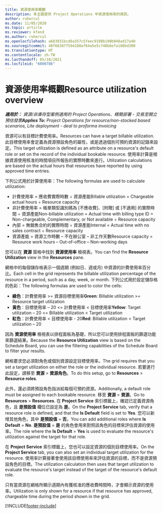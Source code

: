 ```yaml
---
title: 資源使用率概觀
description: 本主題提供 Project Operations 中資源使用率的資訊。
author: ruhercul
ms.date: 11/05/2020
ms.topic: article
ms.reviewer: kfend
ms.author: ruhercul
ms.openlocfilehash: a683931bcd6a357c5feec9198b190b948ad17a40
ms.sourcegitcommit: 40f68387f594180af64a5e5c748b6efa188bd300
ms.translationtype: HT
ms.contentlocale: zh-TW
ms.lasthandoff: 05/10/2021
ms.locfileid: "6000786"
---
```

# <a name="resource-utilization-overview"></a><span data-ttu-id="0f1e2-103">資源使用率概觀</span><span class="sxs-lookup"><span data-stu-id="0f1e2-103">Resource utilization overview</span></span>

<span data-ttu-id="0f1e2-104">_**適用於：** 資源/非庫存型案例適用的 Project Operations、精簡部署 - 交易至開立預估發票_</span><span class="sxs-lookup"><span data-stu-id="0f1e2-104">_**Applies To:** Project Operations for resource/non-stocked based scenarios, Lite deployment - deal to proforma invoicing_</span></span>

<span data-ttu-id="0f1e2-105">資源可以有目標計費使用率。</span><span class="sxs-lookup"><span data-stu-id="0f1e2-105">Resources can have a target billable utilization.</span></span> <span data-ttu-id="0f1e2-106">此目標使用率會定義為資源預設角色的屬性，或是透過個別可預約資源的記錄來設定。</span><span class="sxs-lookup"><span data-stu-id="0f1e2-106">This target utilization is defined as an attribute on a resource's default role or set on the record of the individual bookable resource.</span></span> <span data-ttu-id="0f1e2-107">使用率計算是根據資源使用核准的時間項目所報告的實際時數來進行。</span><span class="sxs-lookup"><span data-stu-id="0f1e2-107">Utilization calculations are based on the actual hours that resources have reported by using approved time entries.</span></span>

<span data-ttu-id="0f1e2-108">下列公式用於計算使用率：</span><span class="sxs-lookup"><span data-stu-id="0f1e2-108">The following formulas are used to calculate utilization:</span></span>

  - <span data-ttu-id="0f1e2-109">計費使用率 = 應收費實際時數 ÷ 資源產能</span><span class="sxs-lookup"><span data-stu-id="0f1e2-109">Billable utilization = Chargeable actual hours ÷ Resource capacity</span></span>
  - <span data-ttu-id="0f1e2-110">非計費使用率 = 帳單類型識別碼為 [不應收費]、[附贈] 或 [不適用] 的實際時間 ÷ 資源產能</span><span class="sxs-lookup"><span data-stu-id="0f1e2-110">Non-billable utilization = Actual time with billing type ID = Non-chargeable, Complementary, or Not available ÷ Resource capacity</span></span>
  - <span data-ttu-id="0f1e2-111">內部 = 無銷售合約的實際時間 ÷ 資源產能</span><span class="sxs-lookup"><span data-stu-id="0f1e2-111">Internal = Actual time with no sales contract ÷ Resource capacity</span></span>
  - <span data-ttu-id="0f1e2-112">資源產能 = 資源工作時數 – 不在辦公室 – 非工作天數</span><span class="sxs-lookup"><span data-stu-id="0f1e2-112">Resource capacity = Resource work hours – Out-of-office – Non-working days</span></span>

<span data-ttu-id="0f1e2-113">您可以在 **資源** 窗格中找到 **資源使用率** 檢視表。</span><span class="sxs-lookup"><span data-stu-id="0f1e2-113">You can find the **Resource Utilization** view in the **Resources** pane.</span></span>

<span data-ttu-id="0f1e2-114">網格中的每個儲存格表示一個週期 (例如日、週或月) 中資源的計費使用率百分比。</span><span class="sxs-lookup"><span data-stu-id="0f1e2-114">Each cell in the grid represents the billable utilization percentage of the resource in a period, such as a day, week, or month.</span></span> <span data-ttu-id="0f1e2-115">下列公式用於設定儲存格的色彩：</span><span class="sxs-lookup"><span data-stu-id="0f1e2-115">The following formulas are used to color the cells:</span></span>

  - <span data-ttu-id="0f1e2-116">**綠色**：計費使用率 >= 資源目標使用率</span><span class="sxs-lookup"><span data-stu-id="0f1e2-116">**Green**: Billable utilization >= Resource target utilization</span></span>
  - <span data-ttu-id="0f1e2-117">**黃色**：目標使用率 – 20 <= 計費使用率 < 目標使用率</span><span class="sxs-lookup"><span data-stu-id="0f1e2-117">**Yellow**: Target utilization – 20 <= Billable utilization < Target utilization</span></span>
  - <span data-ttu-id="0f1e2-118">**紅色**：計費使用率 < 目標使用率 - 20</span><span class="sxs-lookup"><span data-stu-id="0f1e2-118">**Red**: Billable utilization < Target utilization – 20</span></span>

<span data-ttu-id="0f1e2-119">因為 **資源使用率** 檢視表以排程面板為基礎，所以您可以使用排程面板的篩選功能來篩選結果。</span><span class="sxs-lookup"><span data-stu-id="0f1e2-119">Because the **Resource Utilization** view is based on the Schedule Board, you can use the filtering capabilities of the Schedule Board to filter your results.</span></span>

<span data-ttu-id="0f1e2-120">網格要求您必須對角色或個別資源設定目標使用率。</span><span class="sxs-lookup"><span data-stu-id="0f1e2-120">The grid requires that you set a target utilization on either the role or the individual resource.</span></span> <span data-ttu-id="0f1e2-121">若要進行此設定，請移至 **資源** > **資源角色**。</span><span class="sxs-lookup"><span data-stu-id="0f1e2-121">To do this setup, go to **Resources** > **Resource roles**.</span></span>

<span data-ttu-id="0f1e2-122">此外，還必須將預設角色指派給每個可預約資源。</span><span class="sxs-lookup"><span data-stu-id="0f1e2-122">Additionally, a default role must be assigned to each bookable resource.</span></span> <span data-ttu-id="0f1e2-123">移至 **資源** > **資源**。</span><span class="sxs-lookup"><span data-stu-id="0f1e2-123">Go to **Resources** > **Resources**.</span></span> <span data-ttu-id="0f1e2-124">在 **Project Service** 索引標籤上，確認已定義資源角色，且 **是預設值** 欄位已設定為 **是**。</span><span class="sxs-lookup"><span data-stu-id="0f1e2-124">On the **Project Service** tab, verify that a resource role is defined, and that the **Is Default** field is set to **Yes**.</span></span> <span data-ttu-id="0f1e2-125">您可以新增其他角色，其中 **是預設值** = **否**。</span><span class="sxs-lookup"><span data-stu-id="0f1e2-125">You can add additional roles where **Is Default** = **No**.</span></span> <span data-ttu-id="0f1e2-126">**是預設值** = **是** 的角色會用來對照該角色的目標來評估資源的使用率。</span><span class="sxs-lookup"><span data-stu-id="0f1e2-126">The role where the **Is Default** = **Yes** is used to evaluate the resource's utilization against the target for that role.</span></span>

<span data-ttu-id="0f1e2-127">在 **Project Service** 索引標籤上，您也可以設定資源的個別目標使用率。</span><span class="sxs-lookup"><span data-stu-id="0f1e2-127">On the **Project Service** tab, you can also set an individual target utilization for the resource.</span></span> <span data-ttu-id="0f1e2-128">使用率計算接著會使用該目標使用率來評估資源的目標，而不是資源預設角色的目標。</span><span class="sxs-lookup"><span data-stu-id="0f1e2-128">The utilization calculation then uses that target utilization to evaluate the resource's target instead of the target of the resource's default role.</span></span>

<span data-ttu-id="0f1e2-129">只有當資源在網格所顯示週期內有獲核准的應收費時間時，才會顯示資源的使用率。</span><span class="sxs-lookup"><span data-stu-id="0f1e2-129">Utilization is only shown for a resource if that resource has approved, chargeable time during the period shown in the grid.</span></span>


[!INCLUDE[footer-include](../includes/footer-banner.md)]